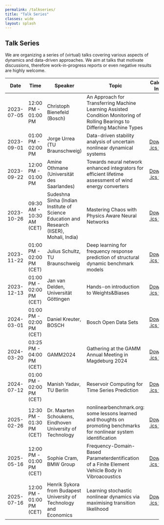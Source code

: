 ```yaml
---
permalink: /talkseries/
title: "Talk Series"
classes: wide
layout: splash
---
```

## Talk Series
We are organizing a series of (virtual) talks covering various aspects of dynamics and data-driven approaches. We aim at talks that motivate discussions, therefore work-in-progress reports or even negative results are highly welcome.


| Date       | Time                         | Speaker                                          | Topic                                                                 | Calendar Invite         |
|------------|------------------------------|--------------------------------------------------|-----------------------------------------------------------------------|-------------------------|
| 2023-07-05 | 12:00 PM - 01:00 PM           | Christoph Bienefeld (Bosch)                     | An Approach for Transferring Machine Learning Assisted Condition Monitoring of Rolling Bearings to Differing Machine Types |                         |
| 2023-09-01 | 01:00 PM - 02:00 PM           | Jorge Urrea (TU Braunschweig)                    | Data-driven stability analysis of uncertain nonlinear dynamical systems | [Download .ics file](../assets/ics/2023_09_01_D3-invite.ics) |
| 2023-09-22 | 12:00 PM - 01:00 PM           | Amine Othmane (Universität des Saarlandes)       | Towards neural network enhanced integrators for efficient lifetime assessment of wind energy converters | [Download .ics file](../assets/ics/2023_09_22_D3-invite.ics) |
| 2023-10-26 | 09:30 AM - 10:30 AM (CET)     | Sudeshna Sinha (Indian Institute of Science Education and Research (IISER), Mohali, India) | Mastering Chaos with Physics Aware Neural Networks | [Download .ics file](../assets/ics/2023_10_26_D3-invite.ics) |
| 2023-11-22 | 01:00 PM - 02:00 PM (CET)     | Julius Schultz, TU Braunschweig                  | Deep learning for frequency response prediction of structural dynamic benchmark models | [Download .ics file](../assets/ics/2023_11_22_D3-invite.ics) |
| 2023-12-13 | 01:00 PM - 02:00 PM (CET)     | Jan van Delden, Universität Göttingen            | Hands-on introduction to Weights&Biases                               | [Download .ics file](../assets/ics/2023_12_13_D3_invite.ics) |
| 2024-03-01 | 01:00 PM - 02:00 PM (CET)     | Daniel Kreuter, BOSCH                           | Bosch Open Data Sets                                                  | [Download .ics file](../assets/ics/2024_03_01_D3_invite.ics) |
| 2024-03-20 | 03:25 PM - 04:00 PM (CET)     | GAMM2024                                         | Gathering at the GAMM Annual Meeting in Magdeburg 2024                | [Download .ics file](../assets/ics/2024_03_20_D3_invite.ics) |
| 2024-07-12 | 01:00 PM - 02:00 PM (CET)     | Manish Yadav, TU Berlin                         | Reservoir Computing for Time Series Prediction                        | [Download .ics file](../assets/ics/2024_07_12_D3_invite.ics) |
| 2025-02-26 | 12:30 PM - 01:30 PM (CET)     | Dr. Maarten Schoukens, Eindhoven University of Technology                       | nonlinearbenchmark.org: some lessons learned and thoughts on promoting benchmarks for nonlinear system identification                        | [Download .ics file](../assets/ics/2025_02_26_D3_invite.ics) |
| 2025-05-16 | 12:00 PM - 01:00 PM (CET)     | Sophie Cram, BMW Group                       | Frequency-Domain-Based Parameterdentification of a Finite Element Vehicle Body in Vibroacoustics | [Download .ics file](../assets/ics/2025_05_16_D3_invite.ics) |
| 2025-07-16 | 12:00 PM - 01:00 PM (CET)     | Henrik Sykora from Budapest University of Technology and Economics  | Learning stochastic nonlinear dynamics via maximising transition likelihood | [Download .ics file](../assets/ics/2025_07_16_D3_invite.ics) |
